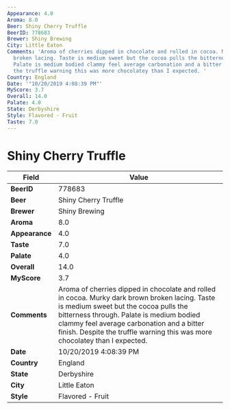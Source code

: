 ```yaml
---
Appearance: 4.0
Aroma: 8.0
Beer: Shiny Cherry Truffle
BeerID: 778683
Brewer: Shiny Brewing
City: Little Eaton
Comments: 'Aroma of cherries dipped in chocolate and rolled in cocoa. Murky dark brown
  broken lacing. Taste is medium sweet but the cocoa pulls the bitterness through.
  Palate is medium bodied clammy feel average carbonation and a bitter finish. Despite
  the truffle warning this was more chocolatey than I expected. '
Country: England
Date: '"10/20/2019 4:08:39 PM"'
MyScore: 3.7
Overall: 14.0
Palate: 4.0
State: Derbyshire
Style: Flavored - Fruit
Taste: 7.0
---
```


# Shiny Cherry Truffle

| Field         | Value |
|---------------|-------|
| **BeerID** | 778683 |
| **Beer** | Shiny Cherry Truffle |
| **Brewer** | Shiny Brewing |
| **Aroma** | 8.0 |
| **Appearance** | 4.0 |
| **Taste** | 7.0 |
| **Palate** | 4.0 |
| **Overall** | 14.0 |
| **MyScore** | 3.7 |
| **Comments** | Aroma of cherries dipped in chocolate and rolled in cocoa. Murky dark brown broken lacing. Taste is medium sweet but the cocoa pulls the bitterness through. Palate is medium bodied clammy feel average carbonation and a bitter finish. Despite the truffle warning this was more chocolatey than I expected.  |
| **Date** | 10/20/2019 4:08:39 PM |
| **Country** | England |
| **State** | Derbyshire |
| **City** | Little Eaton |
| **Style** | Flavored - Fruit |
